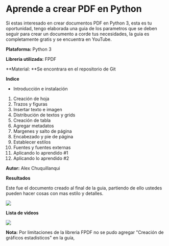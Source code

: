 # Aprende a crear PDF en Python

Si estas interesado en crear documentos PDF en Python 3, esta es tu oportunidad, tengo elaborada una guia de los parametros que se deben seguir para crear un documento a corde tus necesidades, la guia es completamente gratis y se encuentra en YouTube.

**Plataforma:** Python 3

**Libreria utilizada:** FPDF

**Material: **Se encontrara en el repositorio de Git

**Indice**

 * Introducción e instalación
 1. Creación de hoja
 2. Trazos y figuras
 3. Insertar texto e imagen
 4. Distribución de textos y grids
 5. Creación de tabla
 6. Agregar metadatos
 7. Margenes y salto de página
 8. Encabezado y pie de página
 9. Establecer estilos
 10. Fuentes y fuentes externas
 11. Aplicando lo aprendido #1
 12. Aplicando lo aprendido #2

**Autor:** Alex Chuquillanqui

**Resultados**

Este fue el documento creado al final de la guia, partiendo de ello ustedes pueden hacer cosas con mas estilo y detalles.

![](https://1.bp.blogspot.com/-fzLS36nrlZA/YJ9DQqQ0qEI/AAAAAAAAAeM/aR7jrO_9rL0LYYxk_fW6iAp-I2cARrJUQCLcBGAsYHQ/s1600/palgiut.png)


**Lista de videos**

[![](https://1.bp.blogspot.com/-GDvrHBQiQL4/YJ89r_PFsFI/AAAAAAAAAeE/DHubcjf4zvUawPsd6B90RjWAwQcuf1imwCLcBGAsYHQ/s1600/miniatura.jpg)](https://youtube.com/playlist?list=PLULjDwecBuP8mR0jOFT1ZM6ljfh1uiOdL)

**Nota:** Por limitaciones de la libreria FPDF no se pudo agregar "Creación de gráficos estadisticos" en la guía,